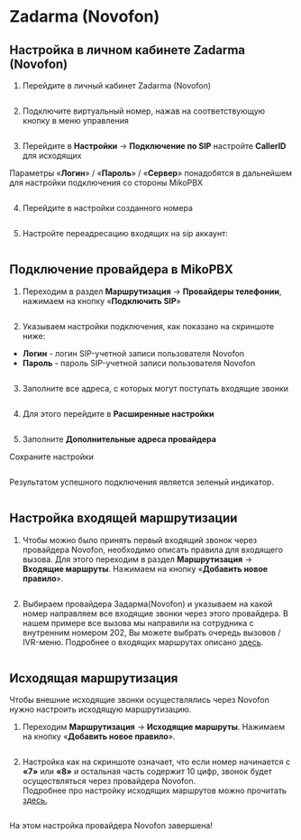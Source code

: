 # Zadarma (Novofon)

## Настройка в личном кабинете Zadarma (Novofon) <a href="#nastrojka_v_lichnom_kabinete_zadarma_novofon" id="nastrojka_v_lichnom_kabinete_zadarma_novofon"></a>

1. Перейдите в личный кабинет Zadarma (Novofon)

<figure><img src="../../.gitbook/assets/1 (26).png" alt=""><figcaption></figcaption></figure>

2. Подключите виртуальный номер, нажав на соответствующую кнопку в меню управления

<figure><img src="../../.gitbook/assets/2 (31).png" alt=""><figcaption></figcaption></figure>

3. Перейдите в **Настройки** → **Подключение по SIP** настройте **CallerID** для исходящих

Параметры «**Логин**» / «**Пароль**» / «**Сервер**» понадобятся в дальнейшем для настройки подключения со стороны MikoPBX

<figure><img src="../../.gitbook/assets/4 (36).png" alt=""><figcaption></figcaption></figure>

4. Перейдите в настройки созданного номера

<figure><img src="../../.gitbook/assets/3 (23).png" alt=""><figcaption></figcaption></figure>

5. Настройте переадресацию входящих на sip аккаунт:

<figure><img src="../../.gitbook/assets/5 (21).png" alt=""><figcaption></figcaption></figure>

## Подключение провайдера в MikoPBX <a href="#podkljuchenie_provajdera_v_mikopbx" id="podkljuchenie_provajdera_v_mikopbx"></a>

1. Переходим в раздел **Маршрутизация** → **Провайдеры телефонии**, нажимаем на кнопку «**Подключить SIP**»

<figure><img src="../../.gitbook/assets/6 (3).png" alt=""><figcaption></figcaption></figure>

2. Указываем настройки подключения, как показано на скриншоте ниже:

* **Логин** - логин SIP-учетной записи пользователя Novofon
* **Пароль** - пароль SIP-учетной записи пользователя Novofon

<figure><img src="../../.gitbook/assets/11 (3).png" alt=""><figcaption></figcaption></figure>

3. Заполните все адреса, с которых могут поступать входящие звонки

<figure><img src="../../.gitbook/assets/8 (3).png" alt=""><figcaption></figcaption></figure>

4. Для этого перейдите в **Расширенные настройки**

<figure><img src="../../.gitbook/assets/12 (10).png" alt=""><figcaption></figcaption></figure>

5. Заполните **Дополнительные адреса провайдера**

Сохраните настройки

<figure><img src="../../.gitbook/assets/10 (11).png" alt=""><figcaption></figcaption></figure>

Результатом успешного подключения является зеленый индикатор.

<figure><img src="../../.gitbook/assets/13 (13).png" alt=""><figcaption></figcaption></figure>

## Настройка входящей маршрутизации <a href="#nastrojka_vxodjaschej_marshrutizacii" id="nastrojka_vxodjaschej_marshrutizacii"></a>

1. Чтобы можно было принять первый входящий звонок через провайдера Novofon, необходимо описать правила для входящего вызова. Для этого переходим в раздел **Маршрутизация** → **Входящие маршруты**. Нажимаем на кнопку «**Добавить новое правило**».

<figure><img src="../../.gitbook/assets/14 (8).png" alt=""><figcaption></figcaption></figure>

2. Выбираем провайдера Задарма(Novofon) и указываем на какой номер направляем все входящие звонки через этого провайдера. В нашем примере все вызова мы направили на сотрудника с внутренним номером 202, Вы можете выбрать очередь вызовов / IVR-меню. Подробнее о входящих маршрутах описано [здесь](../../manual/routing/incoming-routing.md).

<figure><img src="../../.gitbook/assets/15 (5).png" alt=""><figcaption></figcaption></figure>

## Исходящая маршрутизация <a href="#isxodjaschaja_marshrutizacija" id="isxodjaschaja_marshrutizacija"></a>

Чтобы внешние исходящие звонки осуществлялись через Novofon нужно настроить исходящую маршрутизацию.

1. Переходим **Маршрутизация** → **Исходящие маршруты**. Нажимаем на кнопку «**Добавить новое правило**».

<figure><img src="../../.gitbook/assets/16 (1) (1).png" alt=""><figcaption></figcaption></figure>

2. Настройка как на скриншоте означает, что если номер начинается с **«7»** или **«8»** и остальная часть содержит 10 цифр, звонок будет осуществляться через провайдера Novofon.\
   Подробнее про настройку исходящих маршрутов можно прочитать [здесь.](../../manual/routing/outbound-routes.md)

<figure><img src="../../.gitbook/assets/17 (1).png" alt=""><figcaption></figcaption></figure>

На этом настройка провайдера Novofon завершена!
